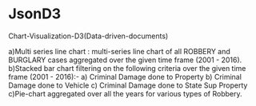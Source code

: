 # JsonD3
Chart-Visualization-D3(Data-driven-documents)

a)Multi series line chart : multi-series line chart of all ROBBERY and BURGLARY cases aggregated over the given time frame (2001 - 2016).
b)Stacked bar chart filtering on the following criteria over the given time frame (2001 - 2016):- a) Criminal Damage done to Property b) Criminal Damage done to Vehicle c) Criminal Damage done to State Sup Property
c)Pie-chart aggregated over all the years for various types of Robbery.
